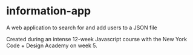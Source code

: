 # information-app
A web application to search for and add users to a JSON file

Created during an intense 12-week Javascript course with the New York Code + Design Academy on week 5.

